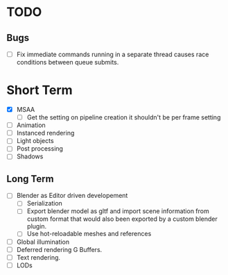 # TODO

## Bugs

- [ ] Fix immediate commands running in a separate thread causes race conditions between queue submits.

# Short Term

- [x] MSAA
  - [ ] Get the setting on pipeline creation it shouldn't be per frame setting
- [ ] Animation
- [ ] Instanced rendering
- [ ] Light objects
- [ ] Post processing
- [ ] Shadows

## Long Term

- [ ] Blender as Editor driven developement
  - [ ] Serialization
  - [ ] Export blender model as gltf and import scene information from custom format that
        would also been exported by a custom blender plugin.
  - [ ] Use hot-reloadable meshes and references

- [ ] Global illumination
- [ ] Deferred rendering G Buffers.
- [ ] Text rendering.
- [ ] LODs
